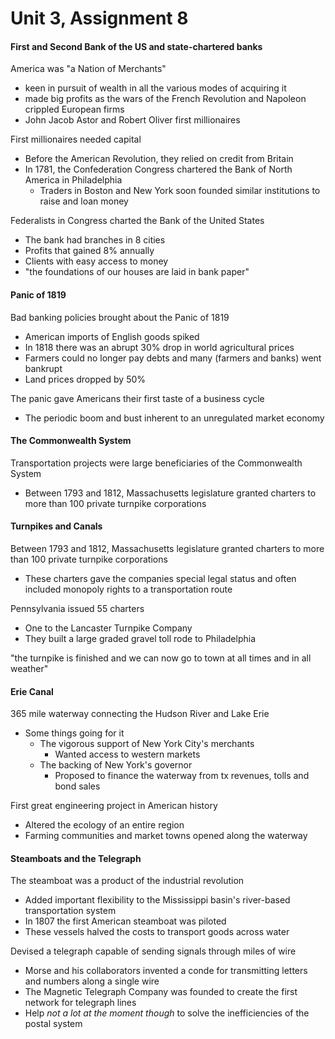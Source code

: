 # Unit 3, Assignment 8

#### First and Second Bank of the US and state-chartered banks
America was "a Nation of Merchants"
- keen in pursuit of wealth in all the various modes of acquiring it
- made big profits as the wars of the French Revolution and Napoleon crippled European firms
- John Jacob Astor and Robert Oliver first millionaires

First millionaires needed capital
- Before the American Revolution, they relied on credit from Britain
- In 1781, the Confederation Congress chartered the Bank of North America in Philadelphia
	- Traders in Boston and New York soon founded similar institutions to raise and loan money

Federalists in Congress charted the Bank of the United States
- The bank had branches in 8 cities
- Profits that gained 8% annually
- Clients with easy access to money
- "the foundations of our houses are laid in bank paper"

#### Panic of 1819
Bad banking policies brought about the Panic of 1819
- American imports of English goods spiked
- In 1818 there was an abrupt 30% drop in world agricultural prices
- Farmers could no longer pay debts and many (farmers and banks) went bankrupt
- Land prices dropped by 50%

The panic gave Americans their first taste of a business cycle
- The periodic boom and bust inherent to an unregulated market economy

#### The Commonwealth System
Transportation projects were large beneficiaries of the Commonwealth System
- Between 1793 and 1812, Massachusetts legislature granted charters to more than 100 private turnpike corporations

#### Turnpikes and Canals
Between 1793 and 1812, Massachusetts legislature granted charters to more than 100 private turnpike corporations
- These charters gave the companies special legal status and often included monopoly rights to a transportation route

Pennsylvania issued 55 charters
- One to the Lancaster Turnpike Company
- They built a large graded gravel toll rode to Philadelphia

"the turnpike is finished and we can now go to town at all times and in all weather"

#### Erie Canal
365 mile waterway connecting the Hudson River and Lake Erie
- Some things going for it
	- The vigorous support of New York City's merchants
		- Wanted access to western markets
	- The backing of New York's governor
		- Proposed to finance the waterway from tx revenues, tolls and bond sales

First great engineering project in American history
- Altered the ecology of an entire region
- Farming communities and market towns opened along the waterway

#### Steamboats and the Telegraph
The steamboat was a product of the industrial revolution
- Added important flexibility to the Mississippi basin's river-based transportation system
- In 1807 the first American steamboat was piloted
- These vessels halved the costs to transport goods across water

Devised a telegraph capable of sending signals through miles of wire
- Morse and his collaborators invented a conde for transmitting letters and numbers along a single wire
- The Magnetic Telegraph Company was founded to create the first network for telegraph lines
- Help *not a lot at the moment though* to solve the inefficiencies of the postal system
